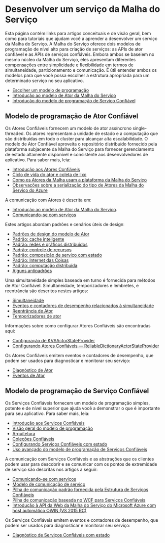 <properties
   pageTitle="Desenvolver um serviço da Malha do Serviço"
	description="Informações conceituais e tutoriais que ajudarão você a entender como desenvolver um serviço da Malha do Serviço usando os modelos de programação Ator Confiável ou Serviços Confiáveis."
	services="service-fabric"
	documentationCenter=".net"
	authors="rwike77"
	manager="timlt"
	editor=""/>

<tags
   ms.service="service-fabric"
	ms.devlang="dotnet"
	ms.topic="article"
	ms.tgt_pltfrm="NA"
	ms.workload="NA"
	ms.date="08/20/2015"
	ms.author="ryanwi"/>

# Desenvolver um serviço da Malha do Serviço
Esta página contém links para artigos conceituais e de visão geral, bem como para tutoriais que ajudam você a aprender a desenvolver um serviço da Malha do Serviço. A Malha do Serviço oferece dois modelos de programação de nível alto para criação de serviços: as APIs de ator confiável e as APIs de serviços confiáveis. Embora ambos se baseiem no mesmo núcleo da Malha do Serviço, eles apresentam diferentes compensações entre simplicidade e flexibilidade em termos de simultaneidade, particionamento e comunicação. É útil entender ambos os modelos para que você possa escolher a estrutura apropriada para um determinado serviço no seu aplicativo.

- [Escolher um modelo de programação](service-fabric-choose-framework.md)
- [Introdução ao modelo de Ator da Malha do Serviço](service-fabric-reliable-actors-introduction.md)
- [Introdução do modelo de programação de Serviço Confiável](../Service-Fabric/service-fabric-reliable-services-introduction.md)

## Modelo de programação de Ator Confiável
 Os Atores Confiáveis fornecem um modelo de ator assíncrono single-threaded. Os atores representam a unidade de estado e a computação que são distribuídas em todo o cluster para alcançar alta escalabilidade. O modelo de Ator Confiável aproveita o repositório distribuído fornecido pela plataforma subjacente da Malha do Serviço para fornecer gerenciamento de estado altamente disponível e consistente aos desenvolvedores de aplicativo. Para saber mais, leia:

- [Introdução aos Atores Confiáveis](service-fabric-reliable-actors-get-started.md)
- [Ciclo de vida do ator e coleta de lixo](service-fabric-reliable-actors-lifecycle.md)
- [Como os Atores da Malha usam a plataforma da Malha do Serviço](service-fabric-reliable-actors-platform.md)
- [Observações sobre a serialização do tipo de Atores da Malha do Serviço do Azure](service-fabric-reliable-actors-notes-on-actor-type-serialization.md)

A comunicação com Atores é descrita em:

- [Introdução ao modelo de Ator da Malha do Serviço](service-fabric-reliable-actors-introduction.md#actor-communication).
- [Comunicando-se com serviços](service-fabric-connect-and-communicate-with-services.md)

Estes artigos abordam padrões e cenários úteis de design:

- [Padrões de design do modelo de Ator](service-fabric-reliable-actors-patterns-introduction.md)  
- [Padrão: cache inteligente](service-fabric-reliable-actors-pattern-smart-cache.md)
- [Padrão: redes e gráficos distribuídos](service-fabric-reliable-actors-pattern-distributed-networks-and-graphs.md)
- [Padrão: controle de recursos](service-fabric-reliable-actors-pattern-resource-governance.md)
- [Padrão: composição de serviço com estado](service-fabric-reliable-actors-pattern-stateful-service-composition.md)
- [Padrão: Internet das Coisas](service-fabric-reliable-actors-pattern-internet-of-things.md)
- [Padrão: computação distribuída](service-fabric-reliable-actors-pattern-distributed-computation.md)
- [Alguns antipadrões](service-fabric-reliable-actors-anti-patterns.md)

Uma simultaneidade simples baseada em turno é fornecida para métodos de Ator Confiável. Simultaneidade, temporizadores e lembretes, e reentrância são descritos nestes artigos:

- [Simultaneidade](service-fabric-reliable-actors-introduction.md#concurrency)
- [Eventos e contadores de desempenho relacionados à simultaneidade](service-fabric-reliable-actors-diagnostics.md)
- [Reentrância de Ator](service-fabric-reliable-actors-reentrancy.md)
- [Temporizadores de ator](service-fabric-reliable-actors-timers-reminders.md)

Informações sobre como configurar Atores Confiáveis são encontradas aqui:

- [Configuração de KVSActorStateProvider](../Service-Fabric/service-fabric-reliable-actors-KVSActorstateprovider-configuration.md)  
- [Configurando Atores Confiáveis — ReliableDictionaryActorStateProvider](../service-fabric-reliable-actors-reliabledictionarystateprovider-configuration.md)

Os Atores Confiáveis emitem eventos e contadores de desempenho, que podem ser usados para diagnosticar e monitorar seu serviço:

- [Diagnóstico de Ator](service-fabric-reliable-actors-diagnostics.md)
- [Eventos de Ator](service-fabric-reliable-actors-events.md)


## Modelo de programação de Serviço Confiável
Os Serviços Confiáveis fornecem um modelo de programação simples, potente e de nível superior que ajuda você a demonstrar o que é importante para seu aplicativo. Para saber mais, leia:

- [Introdução aos Serviços Confiáveis](service-fabric-reliable-services-quick-start.md)
- [Visão geral do modelo de programação](../service-fabric-reliable-services-service-overview.md)  
- [Arquitetura](service-fabric-reliable-services-platform-architecture.md)
- [Coleções Confiáveis](service-fabric-reliable-services-reliable-collections.md)
- [Configurando Serviços Confiáveis com estado](../Service-Fabric/service-fabric-reliable-services-configuration.md)
- [Uso avançado do modelo de programação de Serviços Confiáveis](../Service-Fabric/service-fabric-reliable-services-advanced-usage.md)

A comunicação com Serviços Confiáveis e as abstrações que os clientes podem usar para descobrir e se comunicar com os pontos de extremidade de serviço são descritas nos artigos a seguir:

- [Comunicando-se com serviços](service-fabric-connect-and-communicate-with-services.md)
- [Modelo de comunicação de serviço](service-fabric-reliable-services-communication.md)
- [Pilha de comunicação padrão fornecida pela Estrutura de Serviços Confiáveis](service-fabric-reliable-services-communication-default.md)
- [Pilha de comunicação baseada no WCF para Serviços Confiáveis](service-fabric-reliable-services-communication-wcf.md)
- [Introdução à API da Web da Malha do Serviço do Microsoft Azure com host automático OWIN (VS 2015 RC)](service-fabric-reliable-services-communication-webapi.md)

Os Serviços Confiáveis emitem eventos e contadores de desempenho, que podem ser usados para diagnosticar e monitorar seu serviço:

- [Diagnóstico de Serviços Confiáveis com estado](service-fabric-reliable-services-diagnostics.md)

<!---HONumber=August15_HO9-->